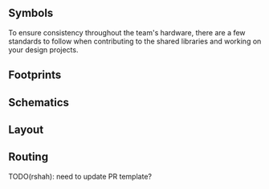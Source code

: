 ## Symbols
To ensure consistency throughout the team's hardware, there are a few standards to follow when contributing to the shared libraries and working on your design projects.
## Footprints
## Schematics
## Layout
## Routing
TODO(rshah): need to update PR template?
